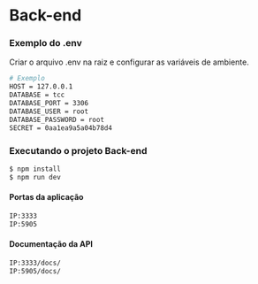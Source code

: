 # Back-end 

### Exemplo do .env
Criar o arquivo .env na raiz e configurar as variáveis de ambiente.
```sh
# Exemplo
HOST = 127.0.0.1
DATABASE = tcc
DATABASE_PORT = 3306
DATABASE_USER = root
DATABASE_PASSWORD = root
SECRET = 0aa1ea9a5a04b78d4
```

### Executando o projeto Back-end

```sh
$ npm install
$ npm run dev
```

#### Portas da aplicação 
```sh
IP:3333
IP:5905
```
#### Documentação da API 
```sh
IP:3333/docs/
IP:5905/docs/
```
